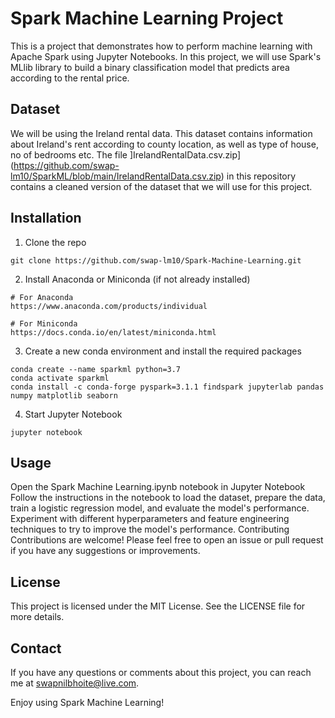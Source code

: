 # Spark Machine Learning Project
This is a project that demonstrates how to perform machine learning with Apache Spark using Jupyter Notebooks. In this project, we will use Spark's MLlib library to build a binary classification model that predicts area according to the rental price.

## Dataset
We will be using the Ireland rental data. This dataset contains information about Ireland's rent according to county location, as well as type of house, no of bedrooms etc. The file ]IrelandRentalData.csv.zip](https://github.com/swap-lm10/SparkML/blob/main/IrelandRentalData.csv.zip) in this repository contains a cleaned version of the dataset that we will use for this project.

## Installation
1. Clone the repo
````
git clone https://github.com/swap-lm10/Spark-Machine-Learning.git
````
2. Install Anaconda or Miniconda (if not already installed)
````
# For Anaconda
https://www.anaconda.com/products/individual

# For Miniconda
https://docs.conda.io/en/latest/miniconda.html
````

3. Create a new conda environment and install the required packages
````
conda create --name sparkml python=3.7
conda activate sparkml
conda install -c conda-forge pyspark=3.1.1 findspark jupyterlab pandas numpy matplotlib seaborn
````

4. Start Jupyter Notebook
````
jupyter notebook
````

## Usage
Open the Spark Machine Learning.ipynb notebook in Jupyter Notebook
Follow the instructions in the notebook to load the dataset, prepare the data, train a logistic regression model, and evaluate the model's performance.
Experiment with different hyperparameters and feature engineering techniques to try to improve the model's performance.
Contributing
Contributions are welcome! Please feel free to open an issue or pull request if you have any suggestions or improvements.

## License
This project is licensed under the MIT License. See the LICENSE file for more details.

## Contact
If you have any questions or comments about this project, you can reach me at swapnilbhoite@live.com.

Enjoy using Spark Machine Learning!




